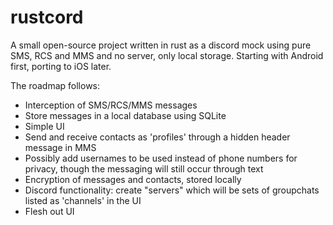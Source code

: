 # rustcord
A small open-source project written in rust as a discord mock using pure SMS, RCS and MMS and no server, only local storage. Starting with Android first, porting to iOS later.

The roadmap follows:
- Interception of SMS/RCS/MMS messages
- Store messages in a local database using SQLite
- Simple UI
- Send and receive contacts as 'profiles' through a hidden header message in MMS
- Possibly add usernames to be used instead of phone numbers for privacy, though the messaging will still occur through text
- Encryption of messages and contacts, stored locally
- Discord functionality: create "servers" which will be sets of groupchats listed as 'channels' in the UI
- Flesh out UI